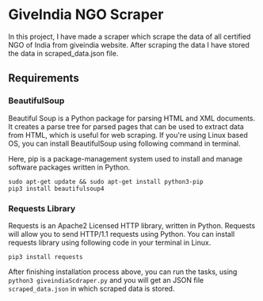 # GiveIndia NGO Scraper
In this project, I have made a scraper which scrape the data of all certified NGO of India from giveindia website. After scraping the data I have stored the data in scraped_data.json file.

## Requirements

### BeautifulSoup

Beautiful Soup is a Python package for parsing HTML and XML documents. It creates a parse tree for parsed pages that can be used to extract data from HTML, which is useful for web scraping. If you're using Linux based OS, you can install BeautifulSoup using following command in terminal.

Here, pip is a package-management system used to install and manage software packages written in Python.

```
sudo apt-get update && sudo apt-get install python3-pip
pip3 install beautifulsoup4
```

### Requests Library

Requests is an Apache2 Licensed HTTP library, written in Python. Requests will allow you to send HTTP/1.1 requests using Python.
You can install requests library using following code in your terminal in Linux.

`pip3 install requests`

After finishing installation process above, you can run the tasks, using `python3 giveindiaScdraper.py` and you will get an JSON file `scraped_data.json` in which scraped data is stored.

